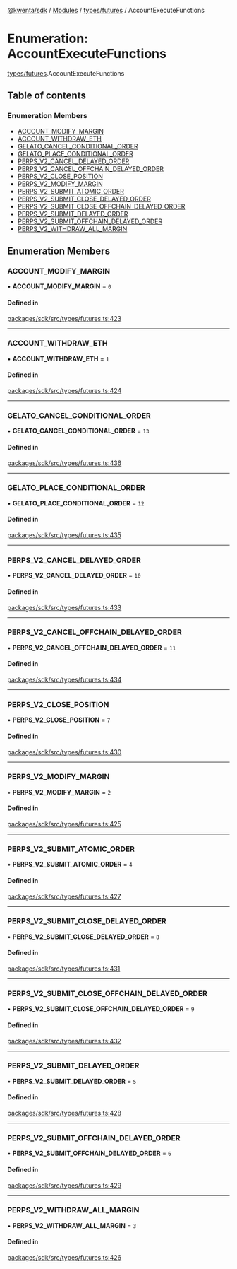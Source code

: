 [@kwenta/sdk](../README.md) / [Modules](../modules.md) / [types/futures](../modules/types_futures.md) / AccountExecuteFunctions

# Enumeration: AccountExecuteFunctions

[types/futures](../modules/types_futures.md).AccountExecuteFunctions

## Table of contents

### Enumeration Members

- [ACCOUNT\_MODIFY\_MARGIN](types_futures.AccountExecuteFunctions.md#account_modify_margin)
- [ACCOUNT\_WITHDRAW\_ETH](types_futures.AccountExecuteFunctions.md#account_withdraw_eth)
- [GELATO\_CANCEL\_CONDITIONAL\_ORDER](types_futures.AccountExecuteFunctions.md#gelato_cancel_conditional_order)
- [GELATO\_PLACE\_CONDITIONAL\_ORDER](types_futures.AccountExecuteFunctions.md#gelato_place_conditional_order)
- [PERPS\_V2\_CANCEL\_DELAYED\_ORDER](types_futures.AccountExecuteFunctions.md#perps_v2_cancel_delayed_order)
- [PERPS\_V2\_CANCEL\_OFFCHAIN\_DELAYED\_ORDER](types_futures.AccountExecuteFunctions.md#perps_v2_cancel_offchain_delayed_order)
- [PERPS\_V2\_CLOSE\_POSITION](types_futures.AccountExecuteFunctions.md#perps_v2_close_position)
- [PERPS\_V2\_MODIFY\_MARGIN](types_futures.AccountExecuteFunctions.md#perps_v2_modify_margin)
- [PERPS\_V2\_SUBMIT\_ATOMIC\_ORDER](types_futures.AccountExecuteFunctions.md#perps_v2_submit_atomic_order)
- [PERPS\_V2\_SUBMIT\_CLOSE\_DELAYED\_ORDER](types_futures.AccountExecuteFunctions.md#perps_v2_submit_close_delayed_order)
- [PERPS\_V2\_SUBMIT\_CLOSE\_OFFCHAIN\_DELAYED\_ORDER](types_futures.AccountExecuteFunctions.md#perps_v2_submit_close_offchain_delayed_order)
- [PERPS\_V2\_SUBMIT\_DELAYED\_ORDER](types_futures.AccountExecuteFunctions.md#perps_v2_submit_delayed_order)
- [PERPS\_V2\_SUBMIT\_OFFCHAIN\_DELAYED\_ORDER](types_futures.AccountExecuteFunctions.md#perps_v2_submit_offchain_delayed_order)
- [PERPS\_V2\_WITHDRAW\_ALL\_MARGIN](types_futures.AccountExecuteFunctions.md#perps_v2_withdraw_all_margin)

## Enumeration Members

### ACCOUNT\_MODIFY\_MARGIN

• **ACCOUNT\_MODIFY\_MARGIN** = ``0``

#### Defined in

[packages/sdk/src/types/futures.ts:423](https://github.com/Kwenta/kwenta/blob/60f0875a3/packages/sdk/src/types/futures.ts#L423)

___

### ACCOUNT\_WITHDRAW\_ETH

• **ACCOUNT\_WITHDRAW\_ETH** = ``1``

#### Defined in

[packages/sdk/src/types/futures.ts:424](https://github.com/Kwenta/kwenta/blob/60f0875a3/packages/sdk/src/types/futures.ts#L424)

___

### GELATO\_CANCEL\_CONDITIONAL\_ORDER

• **GELATO\_CANCEL\_CONDITIONAL\_ORDER** = ``13``

#### Defined in

[packages/sdk/src/types/futures.ts:436](https://github.com/Kwenta/kwenta/blob/60f0875a3/packages/sdk/src/types/futures.ts#L436)

___

### GELATO\_PLACE\_CONDITIONAL\_ORDER

• **GELATO\_PLACE\_CONDITIONAL\_ORDER** = ``12``

#### Defined in

[packages/sdk/src/types/futures.ts:435](https://github.com/Kwenta/kwenta/blob/60f0875a3/packages/sdk/src/types/futures.ts#L435)

___

### PERPS\_V2\_CANCEL\_DELAYED\_ORDER

• **PERPS\_V2\_CANCEL\_DELAYED\_ORDER** = ``10``

#### Defined in

[packages/sdk/src/types/futures.ts:433](https://github.com/Kwenta/kwenta/blob/60f0875a3/packages/sdk/src/types/futures.ts#L433)

___

### PERPS\_V2\_CANCEL\_OFFCHAIN\_DELAYED\_ORDER

• **PERPS\_V2\_CANCEL\_OFFCHAIN\_DELAYED\_ORDER** = ``11``

#### Defined in

[packages/sdk/src/types/futures.ts:434](https://github.com/Kwenta/kwenta/blob/60f0875a3/packages/sdk/src/types/futures.ts#L434)

___

### PERPS\_V2\_CLOSE\_POSITION

• **PERPS\_V2\_CLOSE\_POSITION** = ``7``

#### Defined in

[packages/sdk/src/types/futures.ts:430](https://github.com/Kwenta/kwenta/blob/60f0875a3/packages/sdk/src/types/futures.ts#L430)

___

### PERPS\_V2\_MODIFY\_MARGIN

• **PERPS\_V2\_MODIFY\_MARGIN** = ``2``

#### Defined in

[packages/sdk/src/types/futures.ts:425](https://github.com/Kwenta/kwenta/blob/60f0875a3/packages/sdk/src/types/futures.ts#L425)

___

### PERPS\_V2\_SUBMIT\_ATOMIC\_ORDER

• **PERPS\_V2\_SUBMIT\_ATOMIC\_ORDER** = ``4``

#### Defined in

[packages/sdk/src/types/futures.ts:427](https://github.com/Kwenta/kwenta/blob/60f0875a3/packages/sdk/src/types/futures.ts#L427)

___

### PERPS\_V2\_SUBMIT\_CLOSE\_DELAYED\_ORDER

• **PERPS\_V2\_SUBMIT\_CLOSE\_DELAYED\_ORDER** = ``8``

#### Defined in

[packages/sdk/src/types/futures.ts:431](https://github.com/Kwenta/kwenta/blob/60f0875a3/packages/sdk/src/types/futures.ts#L431)

___

### PERPS\_V2\_SUBMIT\_CLOSE\_OFFCHAIN\_DELAYED\_ORDER

• **PERPS\_V2\_SUBMIT\_CLOSE\_OFFCHAIN\_DELAYED\_ORDER** = ``9``

#### Defined in

[packages/sdk/src/types/futures.ts:432](https://github.com/Kwenta/kwenta/blob/60f0875a3/packages/sdk/src/types/futures.ts#L432)

___

### PERPS\_V2\_SUBMIT\_DELAYED\_ORDER

• **PERPS\_V2\_SUBMIT\_DELAYED\_ORDER** = ``5``

#### Defined in

[packages/sdk/src/types/futures.ts:428](https://github.com/Kwenta/kwenta/blob/60f0875a3/packages/sdk/src/types/futures.ts#L428)

___

### PERPS\_V2\_SUBMIT\_OFFCHAIN\_DELAYED\_ORDER

• **PERPS\_V2\_SUBMIT\_OFFCHAIN\_DELAYED\_ORDER** = ``6``

#### Defined in

[packages/sdk/src/types/futures.ts:429](https://github.com/Kwenta/kwenta/blob/60f0875a3/packages/sdk/src/types/futures.ts#L429)

___

### PERPS\_V2\_WITHDRAW\_ALL\_MARGIN

• **PERPS\_V2\_WITHDRAW\_ALL\_MARGIN** = ``3``

#### Defined in

[packages/sdk/src/types/futures.ts:426](https://github.com/Kwenta/kwenta/blob/60f0875a3/packages/sdk/src/types/futures.ts#L426)

